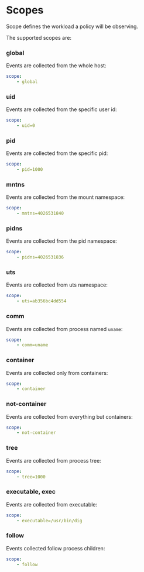# Scopes

Scope defines the workload a policy will be observing. 

The supported scopes are:

### global

Events are collected from the whole host:
```yaml
scope:
    - global
```

### uid

Events are collected from the specific user id:

```yaml
scope:
    - uid=0
```

### pid

Events are collected from the specific pid:

```yaml
scope:
    - pid=1000
```

### mntns
Events are collected from the mount namespace:

```yaml
scope:
    - mntns=4026531840
```

### pidns
Events are collected from the pid namespace:

```yaml
scope:
    - pidns=4026531836
```

### uts
Events are collected from uts namespace:

```yaml
scope:
    - uts=ab356bc4dd554
```

### comm

Events are collected from process named `uname`:

```yaml
scope:
    - comm=uname
```

### container
Events are collected only from containers:

```yaml
scope:
    - container
```

### not-container
Events are collected from everything but containers:

```yaml
scope:
    - not-container
```

### tree
Events are collected from process tree:

```yaml
scope:
    - tree=1000
```

### executable, exec
Events are collected from executable:

```yaml
scope:
    - executable=/usr/bin/dig
```

### follow

Events collected follow process children:

```yaml
scope:
    - follow
```

